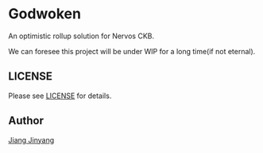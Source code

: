 # Godwoken

An optimistic rollup solution for Nervos CKB.

We can foresee this project will be under WIP for a long time(if not eternal).

## LICENSE

Please see [LICENSE](https://github.com/jjyr/godwoken/blob/master/LICENSE.txt) for details.

## Author

[Jiang Jinyang](jjyruby@gmail.com)
